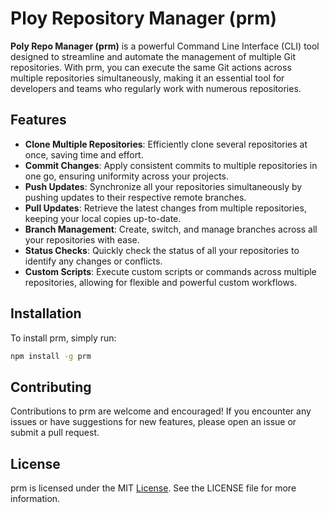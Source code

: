 # Ploy Repository Manager (prm)

**Poly Repo Manager (prm)** is a powerful Command Line Interface (CLI) tool designed to streamline and automate the management of multiple Git repositories. With prm, you can execute the same Git actions across multiple repositories simultaneously, making it an essential tool for developers and teams who regularly work with numerous repositories.

## Features

- **Clone Multiple Repositories**: Efficiently clone several repositories at once, saving time and effort.
- **Commit Changes**: Apply consistent commits to multiple repositories in one go, ensuring uniformity across your projects.
- **Push Updates**: Synchronize all your repositories simultaneously by pushing updates to their respective remote branches.
- **Pull Updates**: Retrieve the latest changes from multiple repositories, keeping your local copies up-to-date.
- **Branch Management**: Create, switch, and manage branches across all your repositories with ease.
- **Status Checks**: Quickly check the status of all your repositories to identify any changes or conflicts.
- **Custom Scripts**: Execute custom scripts or commands across multiple repositories, allowing for flexible and powerful custom workflows.

## Installation

To install prm, simply run:

```bash
npm install -g prm
```

## Contributing
Contributions to prm are welcome and encouraged! If you encounter any issues or have suggestions for new features, please open an issue or submit a pull request.

## License
prm is licensed under the MIT [License](./LICENSE). See the LICENSE file for more information.